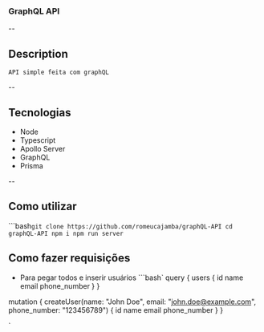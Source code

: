 ### GraphQL API
--
## Description
    API simple feita com graphQL
--
## Tecnologias
- Node
- Typescript
- Apollo Server
- GraphQL
- Prisma

--
## Como utilizar
    
```bash`
    git clone https://github.com/romeucajamba/graphQL-API
    cd graphQL-API
    npm i
    npm run server
`

## Como fazer requisições
- Para pegar todos e inserir usuários
```bash` query {
  users {
    id
    name
    email
    phone_number
  }
}

mutation {
  createUser(name: "John Doe", email: "john.doe@example.com", phone_number: "123456789") {
    id
    name
    email
    phone_number
  }
}


`